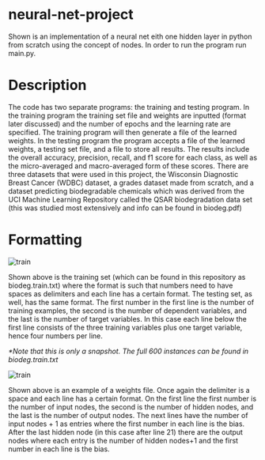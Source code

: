 # neural-net-project

Shown is an implementation of a neural net eith one hidden layer in python from scratch using the concept of nodes. In order to run the program run main.py.

<h1>Description</h1>

The code has two separate programs: the training and testing program. 
In the training program the training set file and weights are inputted (format later discussed) and the number of epochs and the learning rate are specified. The training program will then generate a file of the learned weights.
In the testing program the program accepts a file of the learned weights, a testing set file, and a file to store all results. The results include the overall accuracy, precision, recall, and f1 score for each class, as well as the micro-averaged and macro-averaged form of these scores.
There are three datasets that were used in this project, the Wisconsin Diagnostic Breast Cancer (WDBC) dataset, a grades dataset made from scratch, and a dataset predicting biodegradable chemicals which was derived from the UCI Machine Learning Repository called the QSAR biodegradation data set (this was studied most extensively and info can be found in biodeg.pdf) 

<h1>Formatting</h1>

![train](https://user-images.githubusercontent.com/59486373/103460591-645d7400-4ce5-11eb-8daf-d0650cf8f5d1.png)

Shown above is the training set (which can be found in this repository as biodeg.train.txt) where the format is such that numbers need to have spaces as delimiters and each line has a certain format. The testing set, as well, has the same format. The first number in the first line is the number of training examples, the second is the number of dependent variables, and the last is the number of target variables. In this case each line below the first line consists of the three training variables plus one target variable, hence four numbers per line.

<i>*Note that this is only a snapshot. The full 600 instances can be found in biodeg.train.txt</i>

![train](https://user-images.githubusercontent.com/59486373/103460890-0c743c80-4ce8-11eb-9701-bfe5c1ce5690.png)

Shown above is an example of a weights file. Once again the delimiter is a space and each line has a certain format. On the first line the first number is the number of input nodes, the second is the number of hidden nodes, and the last is the number of output nodes. The next lines have the number of input nodes + 1 as entries where the first number in each line is the bias. After the last hidden node (in this case after line 21) there are the output nodes where each entry is the number of hidden nodes+1 and the first number in each line is the bias. 

